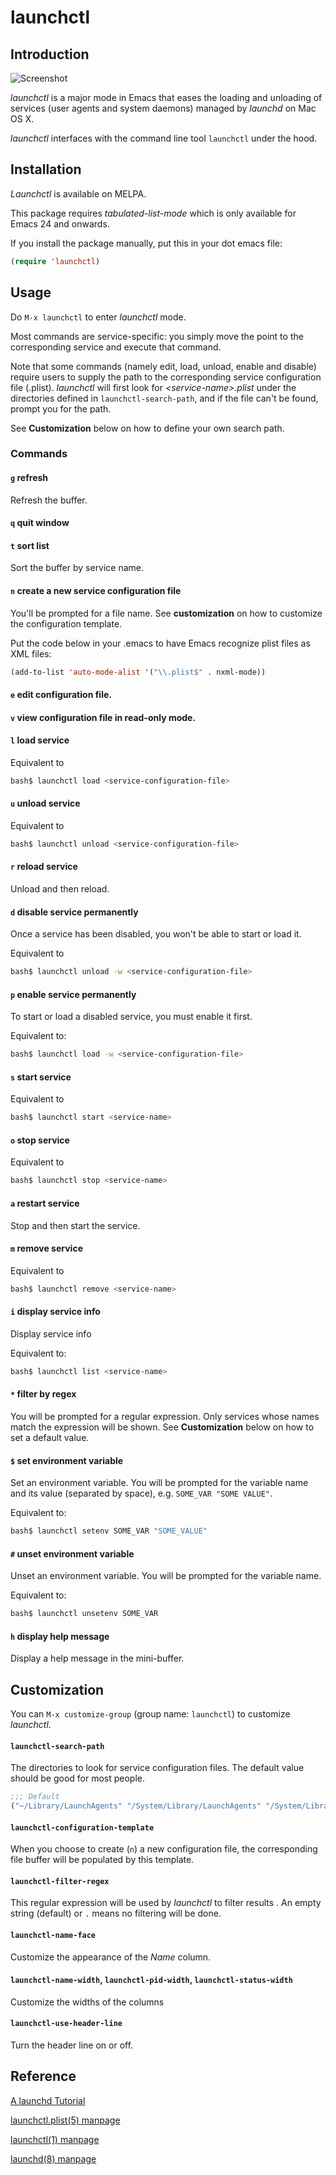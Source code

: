 # launchctl

## Introduction

![Screenshot](https://raw.githubusercontent.com/pekingduck/launchctl-el/master/screen.png)

*launchctl* is a major mode in Emacs that eases the loading and unloading of
services (user agents and system daemons) managed by *launchd* on Mac OS X.

*launchctl* interfaces with the command line tool `launchctl` under the hood.

## Installation
*Launchctl* is available on MELPA.

This package requires *tabulated-list-mode* which is only available for Emacs 24
and onwards.

If you install the package manually, put this in your dot emacs file:
```el
(require 'launchctl)
```

## Usage

Do `M-x launchctl` to enter *launchctl* mode.

Most commands are service-specific: you simply move the point to the corresponding
service and execute that command.

Note that some commands (namely edit, load, unload, enable and disable) require
users to supply the path to the corresponding service configuration file
(.plist).  *launchctl* will first look for *&lt;service-name&gt;.plist*
under the directories defined in ```launchctl-search-path```, and if the file
can't be found, prompt you for the path.

See **Customization** below on how to define your own search path.

### Commands
#### `g` **refresh**

Refresh the buffer.

#### `q` **quit window**

#### `t` **sort list**

Sort the buffer by service name.

#### `n` **create a new service configuration file**

You'll be prompted for a file name. See **customization** on how to customize the
configuration template.

Put the code below in your .emacs to have Emacs recognize plist files as XML files:

```el
(add-to-list 'auto-mode-alist '("\\.plist$" . nxml-mode))
```

#### `e` **edit configuration file.**

#### `v` **view configuration file in read-only mode.**

#### `l` **load service**

Equivalent to

```sh
bash$ launchctl load <service-configuration-file>
```

#### `u` **unload service**

Equivalent to

```sh
bash$ launchctl unload <service-configuration-file>
```

#### `r` **reload service**

Unload and then reload.

#### `d` **disable service permanently**

Once a service has been disabled, you won't be able to start or load it.

Equivalent to

```sh
bash$ launchctl unload -w <service-configuration-file>
```

#### `p` **enable service permanently**

To start or load a disabled service, you must enable it first.

Equivalent to:

```sh
bash$ launchctl load -w <service-configuration-file>
```

#### `s` **start service**

Equivalent to

```sh
bash$ launchctl start <service-name>
```

#### `o` **stop service**

Equivalent to

```sh
bash$ launchctl stop <service-name>
```

#### `a` **restart service**

Stop and then start the service.

#### `m` **remove service**

Equivalent to

```sh
bash$ launchctl remove <service-name>
```

#### `i` **display service info**

Display service info

Equivalent to:

```sh
bash$ launchctl list <service-name>
```

#### `*` **filter by regex**

You will be prompted for a regular expression. Only services whose names match
the expression will be shown.  See **Customization** below on how to set a
default value.

#### `$` **set environment variable**

Set an environment variable. You will be prompted for the variable name and its
value (separated by space), e.g. `SOME_VAR "SOME VALUE"`.

Equivalent to:

```sh
bash$ launchctl setenv SOME_VAR "SOME_VALUE"
```

#### `#` **unset environment variable**

Unset an environment variable. You will be prompted for the variable name.

Equivalent to:

```sh
bash$ launchctl unsetenv SOME_VAR
```

#### `h` **display help message**

Display a help message in the mini-buffer.

## Customization
You can `M-x customize-group` (group name: `launchctl`) to
customize *launchctl*.

#### `launchctl-search-path`

The directories to look for service configuration files. The default value
should be good for most people.

```el
;;; Default
("~/Library/LaunchAgents" "/System/Library/LaunchAgents" "/System/Library/LaunchDaemons")
```

#### `launchctl-configuration-template`

When you choose to create (`n`) a new configuration file, the corresponding
file buffer will be populated by this template.

#### `launchctl-filter-regex`

This regular expression will be used by *launchctl* to filter results . An
empty string (default) or `.` means no filtering will be done.

#### `launchctl-name-face`

Customize the appearance of the *Name* column.

#### `launchctl-name-width`, `launchctl-pid-width`, `launchctl-status-width`

Customize the widths of the columns

#### `launchctl-use-header-line`

Turn the header line on or off.

## Reference
[A launchd Tutorial](http://launchd.info/)

[launchctl.plist(5) manpage](https://developer.apple.com/library/mac/documentation/Darwin/Reference/ManPages/man5/launchd.plist.5.html)

[launchctl(1) manpage](https://developer.apple.com/library/mac/documentation/Darwin/Reference/ManPages/man1/launchctl.1.html#//apple_ref/doc/man/1/launchctl)

[launchd(8) manpage](https://developer.apple.com/library/mac/documentation/Darwin/Reference/ManPages/man8/launchd.8.html)

